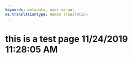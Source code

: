 ```yaml
---
keywords: metadata, user manual
ms.translationtype: Human Translation
---
```

# this is a test page 11/24/2019 11:28:05 AM
